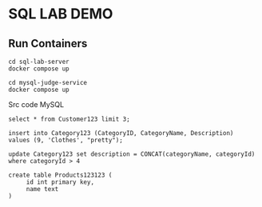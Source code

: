 # SQL LAB DEMO

## Run Containers

```
cd sql-lab-server
docker compose up 
```

```
cd mysql-judge-service
docker compose up 
```

Src code MySQL

```
select * from Customer123 limit 3;
```

```
insert into Category123 (CategoryID, CategoryName, Description)
values (9, 'Clothes', "pretty");
```

```
update Category123 set description = CONCAT(categoryName, categoryId) where categoryId > 4
```

```
create table Products123123 (
     id int primary key,
     name text
)
```
